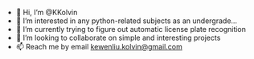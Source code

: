 - 👋 Hi, I’m @KKolvin
- 👀 I’m interested in any python-related subjects as an undergrade...
- 🌱 I’m currently trying to figure out automatic license plate recognition
- 💞️ I’m looking to collaborate on simple and interesting projects
- 📫 Reach me by email kewenliu.kolvin@gmail.com

<!---
KKolvin/KKolvin is a ✨ special ✨ repository because its `README.md` (this file) appears on your GitHub profile.
You can click the Preview link to take a look at your changes.
--->
